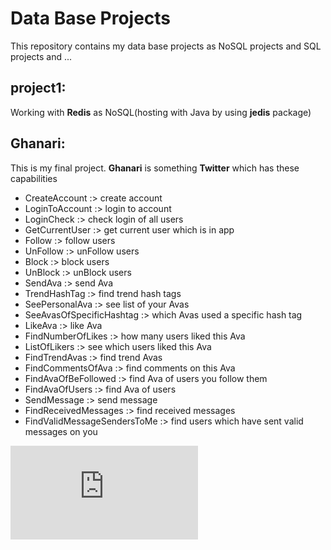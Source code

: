 # Data Base Projects
This repository contains my data base projects as NoSQL projects and SQL projects and ...<br/>
## project1:
Working with **Redis** as NoSQL(hosting with Java by using **jedis** package)<br/>
## Ghanari:
This is my final project. **Ghanari** is something **Twitter** which has these capabilities <br/>
* CreateAccount :> create account
* LoginToAccount :> login to account
* LoginCheck :> check login of all users
* GetCurrentUser :> get current user which is in app
* Follow :> follow users
* UnFollow :> unFollow users
* Block :> block users
* UnBlock :> unBlock users
* SendAva :> send Ava
* TrendHashTag :> find trend hash tags
* SeePersonalAva :> see list of your Avas
* SeeAvasOfSpecificHashtag :> which Avas used a specific hash tag
* LikeAva :> like Ava
* FindNumberOfLikes :> how many users liked this Ava
* ListOfLikers :> see which users liked this Ava
* FindTrendAvas :> find trend Avas
* FindCommentsOfAva :> find comments on this Ava
* FindAvaOfBeFollowed :> find Ava of users you follow them
* FindAvaOfUsers :> find Ava of users
* SendMessage :> send message
* FindReceivedMessages :> find received messages
* FindValidMessageSendersToMe :> find users which have sent valid messages on you

![erdiagram](https://github.com/JavadZandiyeh/AUT-database-projects/blob/main/ghanari_faze2/erd.pdf)
